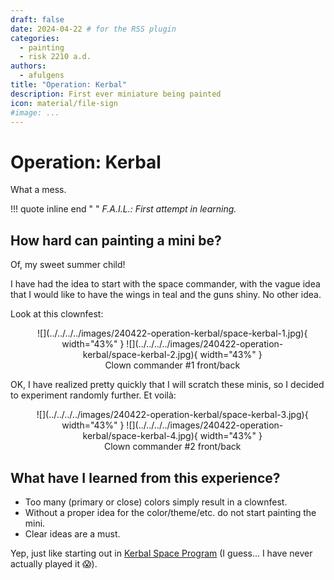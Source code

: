 ```yaml
---
draft: false
date: 2024-04-22 # for the RSS plugin
categories:
  - painting
  - risk 2210 a.d.
authors:
  - afulgens
title: "Operation: Kerbal"
description: First ever miniature being painted
icon: material/file-sign
#image: ...
---
```


# Operation: Kerbal

What a mess.

<!-- more -->

!!! quote inline end "&nbsp;"
    _F.A.I.L.: First attempt in learning._

## How hard can painting a mini be?

Of, my sweet summer child!

I have had the idea to start with the space commander, with the vague idea that I would like to have the wings in teal and the guns shiny.
No other idea.

Look at this clownfest:

<figure markdown="span" style="text-align: center; width: 87%;">
    ![](../../../../images/240422-operation-kerbal/space-kerbal-1.jpg){ width="43%" }
    ![](../../../../images/240422-operation-kerbal/space-kerbal-2.jpg){ width="43%" }
    <figcaption>Clown commander #1 front/back</figcaption>
</figure>

OK, I have realized pretty quickly that I will scratch these minis, so I decided to experiment randomly further. Et voilà:

<figure markdown="span" style="text-align: center; width: 87%;">
    ![](../../../../images/240422-operation-kerbal/space-kerbal-3.jpg){ width="43%" }
    ![](../../../../images/240422-operation-kerbal/space-kerbal-4.jpg){ width="43%" }
    <figcaption>Clown commander #2 front/back</figcaption>
</figure>

## What have I learned from this experience?

* Too many (primary or close) colors simply result in a clownfest.
* Without a proper idea for the color/theme/etc. do not start painting the mini.
* Clear ideas are a must.

Yep, just like starting out in [Kerbal Space Program](https://en.wikipedia.org/wiki/Kerbal_Space_Program) (I guess... I have never actually played it 😱).